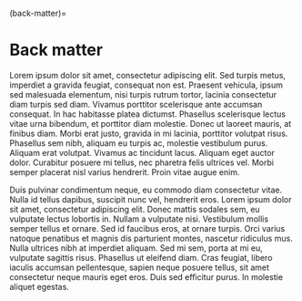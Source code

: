 (back-matter)=
# Back matter

 Lorem ipsum dolor sit amet, consectetur adipiscing elit. Sed turpis metus, imperdiet a gravida feugiat, consequat non est. Praesent vehicula, ipsum sed malesuada elementum, nisi turpis rutrum tortor, lacinia consectetur diam turpis sed diam. Vivamus porttitor scelerisque ante accumsan consequat. In hac habitasse platea dictumst. Phasellus scelerisque lectus vitae urna bibendum, et porttitor diam molestie. Donec ut laoreet mauris, at finibus diam. Morbi erat justo, gravida in mi lacinia, porttitor volutpat risus. Phasellus sem nibh, aliquam eu turpis ac, molestie vestibulum purus. Aliquam erat volutpat. Vivamus ac tincidunt lacus. Aliquam eget auctor dolor. Curabitur posuere mi tellus, nec pharetra felis ultrices vel. Morbi semper placerat nisl varius hendrerit. Proin vitae augue enim.

Duis pulvinar condimentum neque, eu commodo diam consectetur vitae. Nulla id tellus dapibus, suscipit nunc vel, hendrerit eros. Lorem ipsum dolor sit amet, consectetur adipiscing elit. Donec mattis sodales sem, eu vulputate lectus lobortis in. Nullam a vulputate nisi. Vestibulum mollis semper tellus et ornare. Sed id faucibus eros, at ornare turpis. Orci varius natoque penatibus et magnis dis parturient montes, nascetur ridiculus mus. Nulla ultrices nibh at imperdiet aliquam. Sed mi sem, porta at mi eu, vulputate sagittis risus. Phasellus ut eleifend diam. Cras feugiat, libero iaculis accumsan pellentesque, sapien neque posuere tellus, sit amet consectetur neque mauris eget eros. Duis sed efficitur purus. In molestie aliquet egestas.